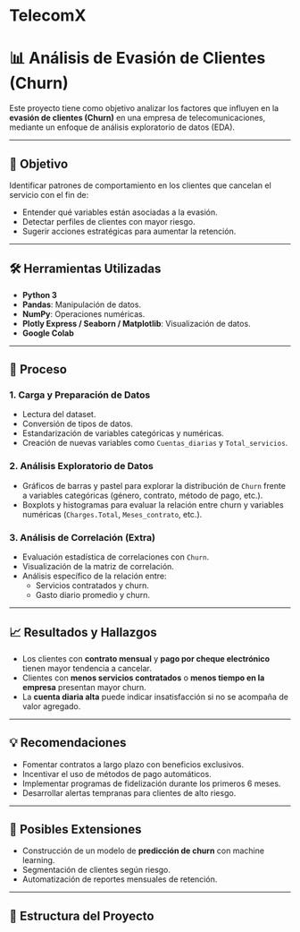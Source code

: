 # TelecomX
# 📊 Análisis de Evasión de Clientes (Churn)

Este proyecto tiene como objetivo analizar los factores que influyen en la **evasión de clientes (Churn)** en una empresa de telecomunicaciones, mediante un enfoque de análisis exploratorio de datos (EDA).

---

## 📌 Objetivo

Identificar patrones de comportamiento en los clientes que cancelan el servicio con el fin de:

- Entender qué variables están asociadas a la evasión.
- Detectar perfiles de clientes con mayor riesgo.
- Sugerir acciones estratégicas para aumentar la retención.

---

## 🛠️ Herramientas Utilizadas

- **Python 3**
- **Pandas**: Manipulación de datos.
- **NumPy**: Operaciones numéricas.
- **Plotly Express / Seaborn / Matplotlib**: Visualización de datos.
- **Google Colab**

---

## 🧪 Proceso

### 1. **Carga y Preparación de Datos**
- Lectura del dataset.
- Conversión de tipos de datos.
- Estandarización de variables categóricas y numéricas.
- Creación de nuevas variables como `Cuentas_diarias` y `Total_servicios`.

### 2. **Análisis Exploratorio de Datos**
- Gráficos de barras y pastel para explorar la distribución de `Churn` frente a variables categóricas (género, contrato, método de pago, etc.).
- Boxplots y histogramas para evaluar la relación entre churn y variables numéricas (`Charges.Total`, `Meses_contrato`, etc.).

### 3. **Análisis de Correlación (Extra)**
- Evaluación estadística de correlaciones con `Churn`.
- Visualización de la matriz de correlación.
- Análisis específico de la relación entre:
  - Servicios contratados y churn.
  - Gasto diario promedio y churn.

---

## 📈 Resultados y Hallazgos

- Los clientes con **contrato mensual** y **pago por cheque electrónico** tienen mayor tendencia a cancelar.
- Clientes con **menos servicios contratados** o **menos tiempo en la empresa** presentan mayor churn.
- La **cuenta diaria alta** puede indicar insatisfacción si no se acompaña de valor agregado.

---

## 💡 Recomendaciones

- Fomentar contratos a largo plazo con beneficios exclusivos.
- Incentivar el uso de métodos de pago automáticos.
- Implementar programas de fidelización durante los primeros 6 meses.
- Desarrollar alertas tempranas para clientes de alto riesgo.

---

## 🚀 Posibles Extensiones

- Construcción de un modelo de **predicción de churn** con machine learning.
- Segmentación de clientes según riesgo.
- Automatización de reportes mensuales de retención.

---

## 📁 Estructura del Proyecto


